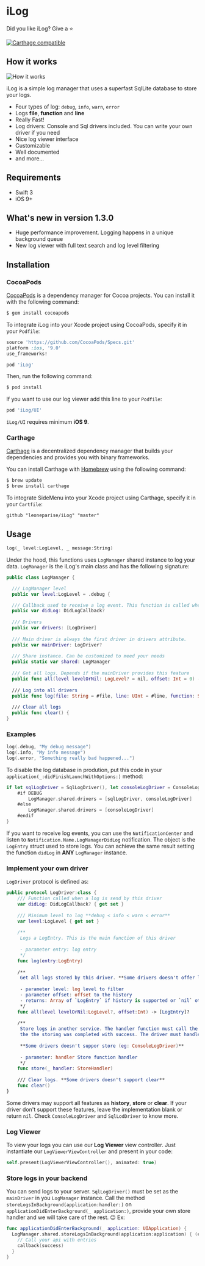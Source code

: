 # iLog
Did you like iLog? Give a ⭐️

[![Carthage compatible](https://img.shields.io/badge/Carthage-compatible-4BC51D.svg?style=flat)](https://github.com/Carthage/Carthage)

## How it works

![How it works](https://media.giphy.com/media/26FmQDKouh2j3z29i/giphy.gif)

iLog is a simple log manager that uses a superfast SqlLite database to store your logs.

- Four types of log: `debug`, `info`, `warn`, `error`
- Logs **file**, **function** and **line** 
- Really Fast!
- Log drivers: Console and Sql drivers included. You can write your own driver if you need
- Nice log viewer interface
- Customizable
- Well documented
- and more...

## Requirements
- Swift 3
- iOS 9+

## What's new in version 1.3.0
- Huge performance improvement. Logging happens in a unique background queue
- New log viewer with full text search and log level filtering

## Installation
### CocoaPods

[CocoaPods](http://cocoapods.org) is a dependency manager for Cocoa projects. You can install it with the following command:

```bash
$ gem install cocoapods
```

To integrate iLog into your Xcode project using CocoaPods, specify it in your `Podfile`:

```ruby
source 'https://github.com/CocoaPods/Specs.git'
platform :ios, '9.0'
use_frameworks!

pod 'iLog'
```

Then, run the following command:

```bash
$ pod install
```

If you want to use our log viewer add this line to your `Podfile`:
```ruby
pod 'iLog/UI'
```

`iLog/UI` requires minimum **iOS 9**.

### Carthage

[Carthage](https://github.com/Carthage/Carthage) is a decentralized dependency manager that builds your dependencies and provides you with binary frameworks.

You can install Carthage with [Homebrew](http://brew.sh/) using the following command:

```bash
$ brew update
$ brew install carthage
```

To integrate SideMenu into your Xcode project using Carthage, specify it in your `Cartfile`:

```ogdl
github "leoneparise/iLog" "master"
```
## Usage

```swift
log(_ level:LogLevel, _ message:String)
```

Under the hood, this functions uses `LogManager` shared instance to log your data. `LogManager` is the iLog's main class and has the following signature:

```swift
public class LogManager {

  /// LogManager level
  public var level:LogLevel = .debug {

  /// Callback used to receive a log event. This function is called when ANY LogManager saves a log.
  public var didLog: DidLogCallback?
  
  /// Drivers
  public var drivers: [LogDriver]
    
  /// Main driver is always the first driver in drivers attribute.
  public var mainDriver: LogDriver?
  
  /// Share instance. Can be customized to meed your needs
  public static var shared: LogManager
    
  /// Get all logs. Depends if the mainDriver provides this feature
  public func all(level levelOrNil: LogLevel? = nil, offset: Int = 0) -> [LogEntry]?
  
  /// Log into all drivers
  public func log(file: String = #file, line: UInt = #line, function: String = #function, level: LogLevel = .debug, message: String)
  
  /// Clear all logs
  public func clear() {
}
```


### Examples

```swift
log(.debug, "My debug message")
log(.info, "My info message")
log(.error, "Something really bad happened...")
```

To disable the log database in prodution, put this code in your `application(_:didFinishLaunchWithOptions:)` method:
```swift
if let sqlLogDriver = SqlLogDriver(), let consoleLogDriver = ConsoleLogDriver() {
    #if DEBUG
        LogManager.shared.drivers = [sqlLogDriver, consoleLogDriver]
    #else
        LogManager.shared.drivers = [consoleLogDriver]
    #endif
}
```
If you want to receive log events, you can use the `NotificationCenter` and listen to `Notification.Name.LogManagerDidLog` notification. The object is the `LogEntry` struct used to store logs. You can achieve the same result setting the function `didLog` in **ANY** `LogManager` instance.

### Implement your own driver
`LogDriver` protocol is defined as:

```swift
public protocol LogDriver:class {
    /// Function called when a log is send by this driver
    var didLog: DidLogCallback? { get set }
    
    /// Minimum level to log **debug < info < warn < error**
    var level:LogLevel { get set }
    
    /**
     Logs a LogEntry. This is the main function of this driver
     
     - parameter entry: log entry
     */
    func log(entry:LogEntry)
    
    /**
     Get all logs stored by this driver. **Some drivers doesn't offer log history** (eg: ConsoleLogDriver) returning `nil`.
     
     - parameter level: log level to filter
     - parameter offset: offset to the history
     - returns: Array of `LogEntry` if history is supported or `nil` otherwise
     */
    func all(level levelOrNil:LogLevel?, offset:Int) -> [LogEntry]?
    
    /**
     Store logs in another service. The handler function must call the callback to tell this driver 
     the the storing was completed with success. The driver must handle what should be stored or not.
     
     **Some drivers doesn't suppor store (eg: ConsoleLogDriver)**
     
     - parameter: handler Store function handler
     */
    func store(_ handler: StoreHandler)
    
    /// Clear logs. **Some drivers doesn't support clear**
    func clear()
}
```

Some drivers may support all features as **history**, **store** or **clear**. If your driver don't support these features, leave the implementation blank or return `nil`. Check `ConsoleLogDriver` and `SqlLodDriver` to know more.

### Log Viewer

To view your logs you can use our **Log Viewer** view controller. Just instantiate our `LogViewerViewController` and present in your code:

```swift
self.present(LogViewerViewController(), animated: true)
```

### Store logs in your backend

You can send logs to your server. `SqlLogDriver()` must be set as the `mainDriver` in you `LogManager` instance. Call the method `storeLogsInBackground(application:handler:)` on `applicationDidEnterBackground(_ application:)`, provide your own store handler and we will take care of the rest. 😉 Ex:

```swift
func applicationDidEnterBackground(_ application: UIApplication) {
  LogManager.shared.storeLogsInBackground(application:application) { (entries, callback) in
    // Call your api with entries
    callback(success)
  }
}
```
